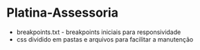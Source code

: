 # Platina-Assessoria
 
- breakpoints.txt - breakpoints iniciais para responsividade
- css dividido em pastas e arquivos para facilitar a manutenção